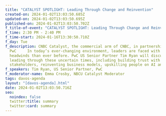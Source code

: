 ```yaml
---
title: "CATALYST SPOTLIGHT: Leading Through Change and Reinvention"
created-on: 2024-01-02T13:03:50.685Z
updated-on: 2024-01-02T13:03:50.695Z
published-on: 2024-01-02T13:03:50.702Z
f_title-of-event: "CATALYST SPOTLIGHT: Leading Through Change and Reinvention"
f_time: 2:30 PM - 2:40 PM
f_time-start: 2024-01-16T13:30:50.710Z
f_day: Tue
f_description: CNBC Catalyst, the commercial arm of CNBC, in partnership with
  PwC     In today’s ever-changing environment, leaders are faced with more
  headwinds than ever before. PwC US Senior Partner Tim Ryan will discuss
  leading through these uncertain times, including building trust with
  stakeholders, reinventing business models, upskilling people on AI and more.
f_speakers: Tim Ryan, US Senior Partner, PwC
f_moderator-name: Emma Crosby, NBCU Catalyst Moderator
tags: davos-agenda
layout: "[davos-agenda].html"
date: 2024-01-02T13:03:50.716Z
seo:
  noindex: false
  twitter:title: summary
  twitter:card: summary
---
```

